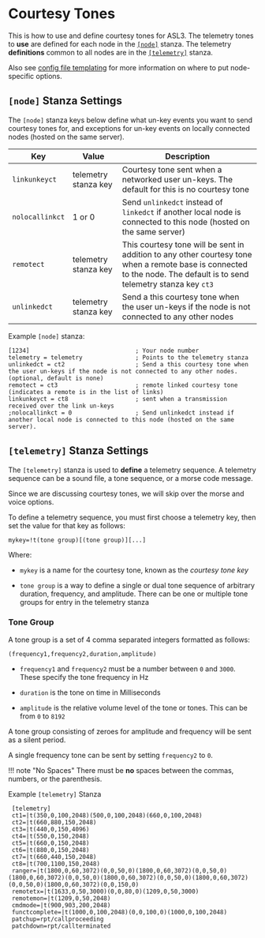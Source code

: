 # Courtesy Tones
This is how to use and define courtesy tones for ASL3. The telemetry tones to **use** are defined for each node in the [`[node]`](../config/rpt_conf.md#node-number-stanza) stanza. The telemetry **definitions** common to all nodes are in the [`[telemetry]`](../config/rpt_conf.md#telemetry-stanza) stanza. 

Also see [config file templating](./conftmpl.md) for more information on where to put node-specific options.

## `[node]` Stanza Settings
The `[node]` stanza keys below define what un-key events you want to send courtesy tones for, and exceptions for un-key events on locally connected nodes (hosted on the same server).

Key|Value|Description
---|-----|-----------
`linkunkeyct`|telemetry stanza key|Courtesy tone sent when a networked user un-keys. The default for this is no courtesy tone
`nolocallinkct`|1 or 0|Send `unlinkedct` instead of `linkedct` if another local node is connected to this node (hosted on the same server)
`remotect`|telemetry stanza key|This courtesy tone will be sent in addition to any other courtesy tone when a remote base is connected to the node. The default is to send telemetry stanza key `ct3`
`unlinkedct`|telemetry stanza key|Send a this courtesy tone when the user un-keys if the node is not connected to any other nodes

Example `[node]` stanza:

```
[1234]                              ; Your node number 
telemetry = telemetry               ; Points to the telemetry stanza 
unlinkedct = ct2                    ; Send a this courtesy tone when the user un-keys if the node is not connected to any other nodes. (optional, default is none)
remotect = ct3                      ; remote linked courtesy tone (indicates a remote is in the list of links)
linkunkeyct = ct8                   ; sent when a transmission received over the link un-keys
;nolocallinkct = 0                  ; Send unlinkedct instead if another local node is connected to this node (hosted on the same server).
```

## `[telemetry]` Stanza Settings
The `[telemetry]` stanza is used to **define** a telemetry sequence. A telemetry sequence can be a sound file, a tone sequence, or a morse code message.

Since we are discussing courtesy tones, we will skip over the morse and voice options.

To define a telemetry sequence, you must first choose a telemetry key, then set the value for that key as follows:

```
mykey=!t(tone group)[(tone group)][...]
```

Where:

* `mykey` is a name for the courtesy tone, known as the *courtesy tone key*

* `tone group` is a way to define a single or dual tone sequence of arbitrary duration, frequency, and amplitude. There can be one or multiple tone groups for entry in the telemetry stanza

### Tone Group
A tone group is a set of 4 comma separated integers formatted as follows:

```
(frequency1,frequency2,duration,amplitude)
```

* `frequency1` and `frequency2` must be a number between `0` and `3000`. These specify the tone frequency in Hz

* `duration` is the tone on time in Milliseconds 

* `amplitude` is the relative volume level of the tone or tones. This can be from `0` to `8192`

A tone group consisting of zeroes for amplitude and frequency will be sent as a silent period.

A single frequency tone can be sent by setting `frequency2` to `0`.

!!! note "No Spaces"
    There must be **no** spaces between the commas, numbers, or the parenthesis.

Example `[telemetry]` Stanza

```
 [telemetry]
 ct1=|t(350,0,100,2048)(500,0,100,2048)(660,0,100,2048)
 ct2=|t(660,880,150,2048)
 ct3=|t(440,0,150,4096)       
 ct4=|t(550,0,150,2048)       
 ct5=|t(660,0,150,2048)
 ct6=|t(880,0,150,2048)
 ct7=|t(660,440,150,2048)
 ct8=|t(700,1100,150,2048)
 ranger=|t(1800,0,60,3072)(0,0,50,0)(1800,0,60,3072)(0,0,50,0)(1800,0,60,3072)(0,0,50,0)(1800,0,60,3072)(0,0,50,0)(1800,0,60,3072)(0,0,50,0)(1800,0,60,3072)(0,0,150,0)    
 remotetx=|t(1633,0,50,3000)(0,0,80,0)(1209,0,50,3000)
 remotemon=|t(1209,0,50,2048)
 cmdmode=|t(900,903,200,2048)
 functcomplete=|t(1000,0,100,2048)(0,0,100,0)(1000,0,100,2048)
 patchup=rpt/callproceeding
 patchdown=rpt/callterminated
```
